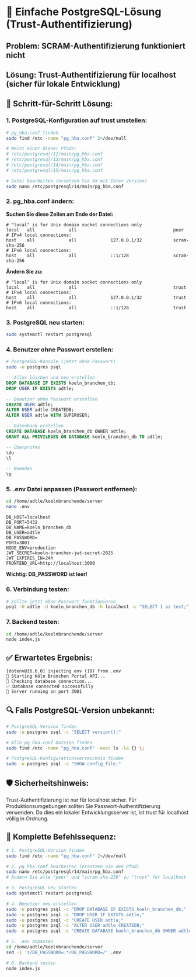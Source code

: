 # 🔧 Einfache PostgreSQL-Lösung (Trust-Authentifizierung)

## Problem: SCRAM-Authentifizierung funktioniert nicht
## Lösung: Trust-Authentifizierung für localhost (sicher für lokale Entwicklung)

## 🚀 Schritt-für-Schritt Lösung:

### 1. PostgreSQL-Konfiguration auf trust umstellen:
```bash
# pg_hba.conf finden
sudo find /etc -name "pg_hba.conf" 2>/dev/null

# Meist einer dieser Pfade:
# /etc/postgresql/12/main/pg_hba.conf
# /etc/postgresql/13/main/pg_hba.conf
# /etc/postgresql/14/main/pg_hba.conf
# /etc/postgresql/15/main/pg_hba.conf

# Datei bearbeiten (ersetzen Sie XX mit Ihrer Version)
sudo nano /etc/postgresql/14/main/pg_hba.conf
```

### 2. pg_hba.conf ändern:
**Suchen Sie diese Zeilen am Ende der Datei:**
```
# "local" is for Unix domain socket connections only
local   all             all                                     peer
# IPv4 local connections:
host    all             all             127.0.0.1/32            scram-sha-256
# IPv6 local connections:
host    all             all             ::1/128                 scram-sha-256
```

**Ändern Sie zu:**
```
# "local" is for Unix domain socket connections only
local   all             all                                     trust
# IPv4 local connections:
host    all             all             127.0.0.1/32            trust
# IPv6 local connections:
host    all             all             ::1/128                 trust
```

### 3. PostgreSQL neu starten:
```bash
sudo systemctl restart postgresql
```

### 4. Benutzer ohne Passwort erstellen:
```bash
# PostgreSQL-Konsole (jetzt ohne Passwort)
sudo -u postgres psql
```

```sql
-- Alles löschen und neu erstellen
DROP DATABASE IF EXISTS koeln_branchen_db;
DROP USER IF EXISTS adtle;

-- Benutzer ohne Passwort erstellen
CREATE USER adtle;
ALTER USER adtle CREATEDB;
ALTER USER adtle WITH SUPERUSER;

-- Datenbank erstellen
CREATE DATABASE koeln_branchen_db OWNER adtle;
GRANT ALL PRIVILEGES ON DATABASE koeln_branchen_db TO adtle;

-- Überprüfen
\du
\l

-- Beenden
\q
```

### 5. .env Datei anpassen (Passwort entfernen):
```bash
cd /home/adtle/koelnbranchende/server
nano .env
```

```env
DB_HOST=localhost
DB_PORT=5432
DB_NAME=koeln_branchen_db
DB_USER=adtle
DB_PASSWORD=
PORT=3001
NODE_ENV=production
JWT_SECRET=koeln-branchen-jwt-secret-2025
JWT_EXPIRES_IN=24h
FRONTEND_URL=http://localhost:3000
```

**Wichtig: DB_PASSWORD ist leer!**

### 6. Verbindung testen:
```bash
# Sollte jetzt ohne Passwort funktionieren
psql -U adtle -d koeln_branchen_db -h localhost -c "SELECT 1 as test;"
```

### 7. Backend testen:
```bash
cd /home/adtle/koelnbranchende/server
node index.js
```

## ✅ Erwartetes Ergebnis:
```
[dotenv@16.6.0] injecting env (10) from .env
🚀 Starting Köln Branchen Portal API...
🔄 Checking database connection...
✅ Database connected successfully
🚀 Server running on port 3001
```

## 🔍 Falls PostgreSQL-Version unbekannt:
```bash
# PostgreSQL-Version finden
sudo -u postgres psql -c "SELECT version();"

# Alle pg_hba.conf Dateien finden
sudo find /etc -name "pg_hba.conf" -exec ls -la {} \;

# PostgreSQL-Konfigurationsverzeichnis finden
sudo -u postgres psql -c "SHOW config_file;"
```

## 🛡️ Sicherheitshinweis:
Trust-Authentifizierung ist nur für localhost sicher. Für Produktionsumgebungen sollten Sie Passwort-Authentifizierung verwenden. Da dies ein lokaler Entwicklungsserver ist, ist trust für localhost völlig in Ordnung.

## 📝 Komplette Befehlssequenz:
```bash
# 1. PostgreSQL-Version finden
sudo find /etc -name "pg_hba.conf" 2>/dev/null

# 2. pg_hba.conf bearbeiten (ersetzen Sie den Pfad)
sudo nano /etc/postgresql/14/main/pg_hba.conf
# Ändern Sie alle "peer" und "scram-sha-256" zu "trust" für localhost

# 3. PostgreSQL neu starten
sudo systemctl restart postgresql

# 4. Benutzer neu erstellen
sudo -u postgres psql -c "DROP DATABASE IF EXISTS koeln_branchen_db;"
sudo -u postgres psql -c "DROP USER IF EXISTS adtle;"
sudo -u postgres psql -c "CREATE USER adtle;"
sudo -u postgres psql -c "ALTER USER adtle CREATEDB;"
sudo -u postgres psql -c "CREATE DATABASE koeln_branchen_db OWNER adtle;"

# 5. .env anpassen
cd /home/adtle/koelnbranchende/server
sed -i 's/DB_PASSWORD=.*/DB_PASSWORD=/' .env

# 6. Backend testen
node index.js
```

